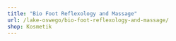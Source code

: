 ```yaml
---
title: "Bio Foot Reflexology and Massage"
url: /lake-oswego/bio-foot-reflexology-and-massage/
shop: Kosmetik
---
```


